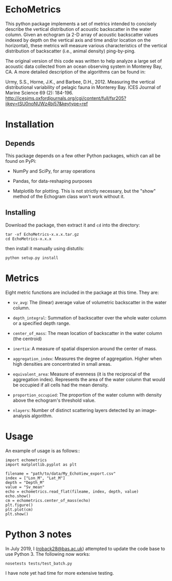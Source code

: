 EchoMetrics
===========

This python package implements a set of metrics intended to concisely
describe the vertical distribution of acoustic backscatter in the
water column.  Given an echogram (a 2-D array of acoustic backscatter
values indexed by depth on the vertical axis and time and/or location
on the horizontal), these metrics will measure various characteristics
of the vertical distribution of backscatter (i.e., animal density)
ping-by-ping.

The original version of this code was written to help analyze a large
set of acoustic data collected from an ocean observing system in
Monterey Bay, CA.  A more detailed description of the algorithms can
be found in:
 
Urmy, S.S., Horne, J.K., and Barbee, D.H., 2012.  Measuring the
vertical distributional variability of pelagic fauna in Monterey
Bay. ICES Journal of Marine Science 69 (2): 184-196.
http://icesjms.oxfordjournals.org/cgi/content/full/fsr205?ijkey=tSU0noNUWz4bj57&keytype=ref

Installation
============
Depends
-------
This package depends on a few other Python packages, which can all be found on PyPi:

* NumPy and SciPy, for array operations

* Pandas, for data-reshaping purposes

* Matplotlib for plotting.  This is not strictly necessary, but the "show" method of the Echogram class won't work without it.

Installing
----------
Download the package, then extract it and ``cd`` into the directory:

    tar -xf EchoMetrics-x.x.x.tar.gz
    cd EchoMetrics-x.x.x

then install it manually using distutils:

    python setup.py install

Metrics
=======

Eight metric functions are included in the package at this time.  They are:

* ``sv_avg``: The (linear) average value of volumetric backscatter in the water column.

* ``depth_integral``: Summation of backscatter over the whole water column or a specified depth range.

* ``center_of_mass``: The mean location of backscatter in the water column (the centroid)

* ``inertia``: A measure of spatial dispersion around the center of mass.

* ``aggregation_index``: Measures the degree of aggregation.  Higher when high densities are concentrated in small areas.

* ``equivalent_area``: Measure of evenness (it is the reciprocal of the aggregation index).  Represents the area of the water column that would be occupied if all cells had the mean density.

* ``proportion_occupied``: The proportion of the water column with density above the echogram's threshold value.

* ``nlayers``: Number of distinct scattering layers detected by an image-analysis algorithm.

Usage
=====

An example of usage is as follows::

    import echometrics
    import matplotlib.pyplot as plt
    
    filename = "path/to/data/My_EchoView_export.csv"
    index = ["Lon_M", "Lat_M"]
    depth = "Depth_M"
    value = "Sv_mean"
    echo = echometrics.read_flat(fileame, index, depth, value)
    echo.show()
    cm = echometrics.center_of_mass(echo)
    plt.figure()
    plt.plot(cm)
    plt.show()


# Python 3 notes

In July 2019, I (<roback28@bas.ac.uk>) attempted to update the code
base to use Python 3. The following now works:

```
nosetests tests/test_batch.py
```

I have note yet had time for more extensive testing.
